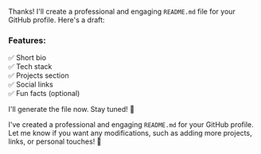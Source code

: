 Thanks! I'll create a professional and engaging `README.md` file for your GitHub profile. Here's a draft:  

### Features:  
✅ Short bio  
✅ Tech stack  
✅ Projects section  
✅ Social links  
✅ Fun facts (optional)  

I'll generate the file now. Stay tuned! 🚀

I've created a professional and engaging `README.md` for your GitHub profile. Let me know if you want any modifications, such as adding more projects, links, or personal touches! 🚀
